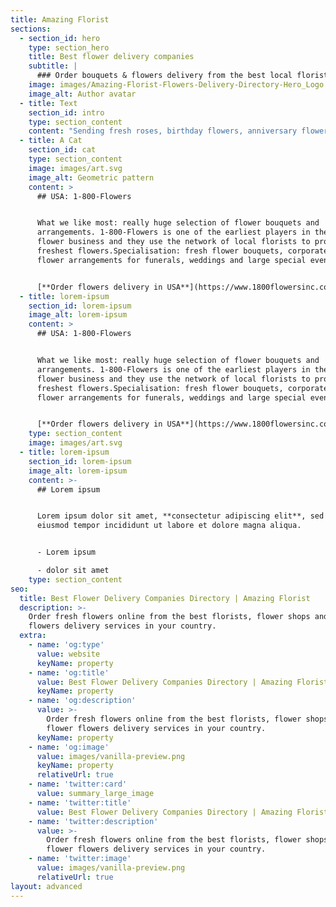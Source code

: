 ```yaml
---
title: Amazing Florist
sections:
  - section_id: hero
    type: section_hero
    title: Best flower delivery companies
    subtitle: |
      ### Order bouquets & flowers delivery from the best local florists
    image: images/Amazing-Florist-Flowers-Delivery-Directory-Hero_Logo.jpg
    image_alt: Author avatar
  - title: Text
    section_id: intro
    type: section_content
    content: "Sending fresh roses, birthday flowers, anniversary flowers, thank you flowers online became quite common in recent days. Last minute flower deliveries are not a problem anymore. With a few clicks on your\_computer, you can send a gorgeous flowers bouquet to your friend or loved one and have it delivered to their door on the same day. The only remaining problem is the abundance of flower delivery sites to choose from.\_There are several thousand delivery services worldwide, among which we have carefully selected the best.\n\n### Selecting the best flower delivery websites\n\nWhile choosing the best florists and flower delivery services we consider how they take into account all the wishes of the customer, whether they are able to bring the most beautiful flower arrangement at the agreed time and how they make it possible to save your time on shopping trips with convenient notifications. We select only experienced florists, creating unique bouquets of a wide variety of flowers, including exotic ones. When ordering with those online florists, you can select related products (gifts, accessories, postcards), etc. Our rating includes the best flower delivery services in different countries based on our research and independent buyers' reviews.\n"
  - title: A Cat
    section_id: cat
    type: section_content
    image: images/art.svg
    image_alt: Geometric pattern
    content: >
      ## USA: 1-800-Flowers


      What we like most: really huge selection of flower bouquets and
      arrangements. 1-800-Flowers is one of the earliest players in the online
      flower business and they use the network of local florists to provide the
      freshest flowers.Specialisation: fresh flower bouquets, corporate gifts,
      flower arrangements for funerals, weddings and large special events.


      [**Order flowers delivery in USA**](https://www.1800flowersinc.com/)
  - title: lorem-ipsum
    section_id: lorem-ipsum
    image_alt: lorem-ipsum
    content: >
      ## USA: 1-800-Flowers


      What we like most: really huge selection of flower bouquets and
      arrangements. 1-800-Flowers is one of the earliest players in the online
      flower business and they use the network of local florists to provide the
      freshest flowers.Specialisation: fresh flower bouquets, corporate gifts,
      flower arrangements for funerals, weddings and large special events.


      [**Order flowers delivery in USA**](https://www.1800flowersinc.com/)
    type: section_content
    image: images/art.svg
  - title: lorem-ipsum
    section_id: lorem-ipsum
    image_alt: lorem-ipsum
    content: >-
      ## Lorem ipsum


      Lorem ipsum dolor sit amet, **consectetur adipiscing elit**, sed do
      eiusmod tempor incididunt ut labore et dolore magna aliqua.


      - Lorem ipsum

      - dolor sit amet
    type: section_content
seo:
  title: Best Flower Delivery Companies Directory | Amazing Florist
  description: >-
    Order fresh flowers online from the best florists, flower shops and flower
    flowers delivery services in your country. 
  extra:
    - name: 'og:type'
      value: website
      keyName: property
    - name: 'og:title'
      value: Best Flower Delivery Companies Directory | Amazing Florist
      keyName: property
    - name: 'og:description'
      value: >-
        Order fresh flowers online from the best florists, flower shops and
        flower flowers delivery services in your country. 
      keyName: property
    - name: 'og:image'
      value: images/vanilla-preview.png
      keyName: property
      relativeUrl: true
    - name: 'twitter:card'
      value: summary_large_image
    - name: 'twitter:title'
      value: Best Flower Delivery Companies Directory | Amazing Florist
    - name: 'twitter:description'
      value: >-
        Order fresh flowers online from the best florists, flower shops and
        flower flowers delivery services in your country. 
    - name: 'twitter:image'
      value: images/vanilla-preview.png
      relativeUrl: true
layout: advanced
---
```

